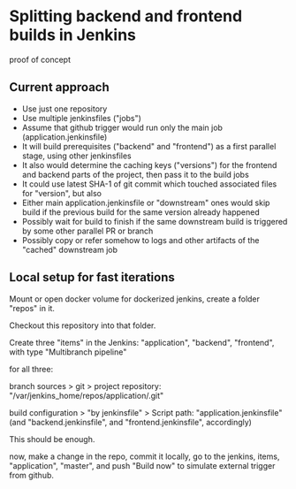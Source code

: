 Splitting backend and frontend builds in Jenkins
================================================

proof of concept

Current approach
----------------

* Use just one repository
* Use multiple jenkinsfiles ("jobs")
* Assume that github trigger would run only the main job (application.jenkinsfile)
* It will build prerequisites ("backend" and "frontend") as a first parallel stage, using other jenkinsfiles
* It also would determine the caching keys ("versions") for the frontend and backend parts of the project, then pass it to the build jobs
* It could use latest SHA-1 of git commit which touched associated files for "version", but also
* Either main application.jenkinsfile or "downstream" ones would skip build if the previous build for the same version already happened
* Possibly wait for build to finish if the same downstream build is triggered by some other parallel PR or branch
* Possibly copy or refer somehow to logs and other artifacts of the "cached" downstream job

Local setup for fast iterations
-------------------------------

Mount or open docker volume for dockerized jenkins, create a folder "repos" in it.

Checkout this repository into that folder.

Create three "items" in the Jenkins: "application", "backend", "frontend", with type "Multibranch pipeline"

for all three:

branch sources > git > project repository: "/var/jenkins_home/repos/application/.git"

build configuration > "by jenkinsfile" > Script path: "application.jenkinsfile" (and "backend.jenkinsfile", and "frontend.jenkinsfile", accordingly)

This should be enough.

now, make a change in the repo, commit it locally, go to the jenkins, items, "application", "master", and push "Build now" to simulate external trigger from github.

